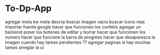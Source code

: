 # To-Dp-App
agregar meta kw meta descrp
buscar imagen vacio
buscar icono mas
importar fuente google
hacer que funcionen los confetis
agregar un backend
poner los botones de editar y borrar
hacer que funcionen los numers
hacer que funcione la barra de progreso
hacer que desaparezca la imagen cuando hay tareas pendientes 
?? agregar paginas si hay muchas tareas
arreglar la ui